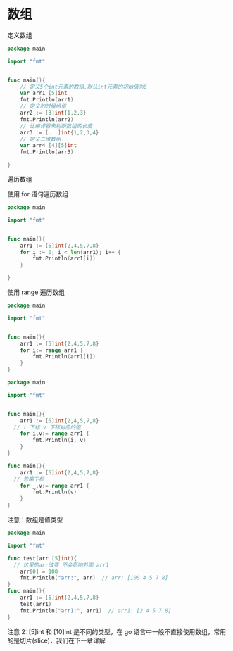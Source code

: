 # 数组

定义数组

```go
package main

import "fmt"


func main(){
	// 定义5个int元素的数组,默认int元素的初始值为0
	var arr1 [5]int
	fmt.Println(arr1)
	// 定义的时候给值
	arr2 := [3]int{1,2,3}
	fmt.Println(arr2)
	// 让编译器来判断数组的长度
	arr3 := [...]int{1,2,3,4}
	// 定义二维数组
	var arr4 [4][5]int
	fmt.Println(arr3)

}
```

遍历数组

使用 for 语句遍历数组

```go
package main

import "fmt"


func main(){
	arr1 := [5]int{2,4,5,7,8}
	for i := 0; i < len(arr1); i++ {
		fmt.Println(arr1[i])
	}

}
```

使用 range 遍历数组

```go
package main

import "fmt"


func main(){
	arr1 := [5]int{2,4,5,7,8}
	for i:= range arr1 {
		fmt.Println(arr1[i])
	}
}
```

```go
package main

import "fmt"


func main(){
	arr1 := [5]int{2,4,5,7,8}
  // i 下标 v 下标对应的值
	for i,v:= range arr1 {
		fmt.Println(i, v)
	}
}
```

```go
func main(){
	arr1 := [5]int{2,4,5,7,8}
  // 忽略下标
	for _,v:= range arr1 {
		fmt.Println(v)
	}
}
```

注意：数组是值类型

```go
package main

import "fmt"

func test(arr [5]int){
  // 这里的arr改变 不会影响外面 arr1
	arr[0] = 100
	fmt.Println("arr:", arr)  // arr: [100 4 5 7 8]
}
func main(){
	arr1 := [5]int{2,4,5,7,8}
	test(arr1)
	fmt.Println("arr1:", arr1)  // arr1: [2 4 5 7 8]
}
```

注意 2: [5]int 和 [10]int 是不同的类型，在 go 语言中一般不直接使用数组，常用的是切片(slice)，我们在下一章详解
